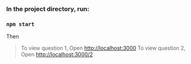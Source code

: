 ### In the project directory, run:
### `npm start`
Then
> To view question 1, Open [http://localhost:3000](http://localhost:3000)
> To view question 2, Open [http://localhost:3000/2](http://localhost:3000/2)
